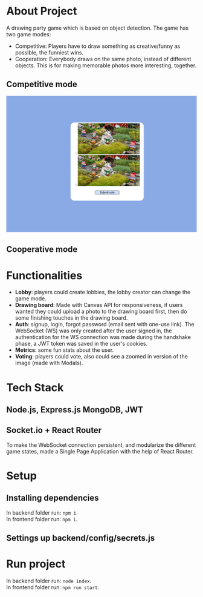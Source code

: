 # About Project
A drawing party game which is based on object detection. The game has two game modes:
  - Competitive: Players have to draw something as creative/funny as possible, the funniest wins.
  - Cooperation: Everybody draws on the same photo, instead of different objects. This is for making memorable photos more interesting, together.

## Competitive mode
![Title](/images/szavazas.png)

## Cooperative mode

# Functionalities
- **Lobby**: players could create lobbies, the lobby creator can change the game mode.
- **Drawing board**: Made with Canvas API for responsiveness, if users wanted they could upload a photo to the drawing board first, then do some finishing touches in the drawing board.
- **Auth**: signup, login, forgot password (email sent with one-use link). The WebSocket (WS) was only created after the user signed in, the authentication for the WS connection was made during the handshake phase, a JWT token was saved in the user's cookies.
- **Metrics**: some fun stats about the user.
- **Voting**: players could vote, also could see a zoomed in version of the image (made with Modals).


# Tech Stack
## Node.js, Express.js MongoDB, JWT



## Socket.io + React Router
To make the WebSocket connection persistent, and modularize the different game states, made a Single Page Application with the help of React Router.



# Setup
## Installing dependencies
In backend folder run: ```npm i```.\
In frontend folder run: ```npm i```.

## Settings up backend/config/secrets.js


# Run project
In backend folder run: ```node index```.\
In frontend folder run: ```npm run start```.
